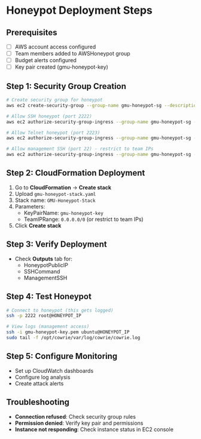 # Honeypot Deployment Steps

## Prerequisites
- [ ] AWS account access configured
- [ ] Team members added to AWSHoneypot group
- [ ] Budget alerts configured
- [ ] Key pair created (gmu-honeypot-key)

## Step 1: Security Group Creation
```bash
# Create security group for honeypot
aws ec2 create-security-group --group-name gmu-honeypot-sg --description "GMU Honeypot Security Group"

# Allow SSH honeypot (port 2222)
aws ec2 authorize-security-group-ingress --group-name gmu-honeypot-sg --protocol tcp --port 2222 --cidr 0.0.0.0/0

# Allow Telnet honeypot (port 2223)  
aws ec2 authorize-security-group-ingress --group-name gmu-honeypot-sg --protocol tcp --port 2223 --cidr 0.0.0.0/0

# Allow management SSH (port 22) - restrict to team IPs
aws ec2 authorize-security-group-ingress --group-name gmu-honeypot-sg --protocol tcp --port 22 --cidr YOUR_IP/32
```

## Step 2: CloudFormation Deployment
1. Go to **CloudFormation** → **Create stack**
2. Upload `gmu-honeypot-stack.yaml`
3. Stack name: `GMU-Honeypot-Stack`
4. Parameters:
   - KeyPairName: `gmu-honeypot-key`
   - TeamIPRange: `0.0.0.0/0` (or restrict to team IPs)
5. Click **Create stack**

## Step 3: Verify Deployment
- Check **Outputs** tab for:
  - HoneypotPublicIP
  - SSHCommand
  - ManagementSSH

## Step 4: Test Honeypot
```bash
# Connect to honeypot (this gets logged)
ssh -p 2222 root@HONEYPOT_IP

# View logs (management access)
ssh -i gmu-honeypot-key.pem ubuntu@HONEYPOT_IP
sudo tail -f /opt/cowrie/var/log/cowrie/cowrie.log
```

## Step 5: Configure Monitoring
- Set up CloudWatch dashboards
- Configure log analysis
- Create attack alerts

## Troubleshooting
- **Connection refused**: Check security group rules
- **Permission denied**: Verify key pair and permissions
- **Instance not responding**: Check instance status in EC2 console